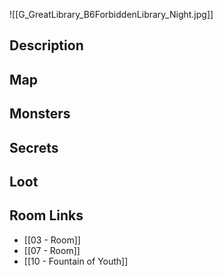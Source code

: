 ![[G_GreatLibrary_B6ForbiddenLibrary_Night.jpg]]
## Description

## Map

## Monsters

## Secrets

## Loot

## Room Links

*  [[03 - Room]]
*  [[07 - Room]]
*  [[10 - Fountain of Youth]]